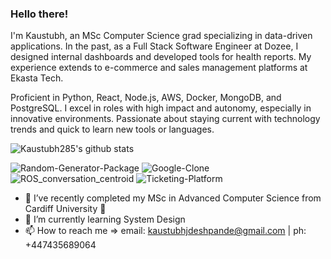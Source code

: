 ### Hello there!

I'm Kaustubh, an MSc Computer Science grad specializing in data-driven applications. In the past, as a Full Stack Software Engineer at Dozee, I designed internal dashboards and developed tools for health reports. My experience extends to e-commerce and sales management platforms at Ekasta Tech. 

Proficient in Python, React, Node.js, AWS, Docker, MongoDB, and PostgreSQL. I excel in roles with high impact and autonomy, especially in innovative environments. Passionate about staying current with technology trends and quick to learn new tools or languages.


![Kaustubh285's github stats](https://github-readme-stats.vercel.app/api?username=kaustubh285&show_icons=true&include_all_commits=true&count_private=true&show_owner=true)
<!--![Kaustubh285's languages used](https://github-readme-stats.vercel.app/api/top-langs/?username=kaustubh285&theme=solarized-dark&layout=compact) -->
![Random-Generator-Package](https://github-readme-stats.vercel.app/api/pin/?username=kaustubh285&repo=package-random-generator)
![Google-Clone](https://github-readme-stats.vercel.app/api/pin/?username=kaustubh285&repo=google-clone)
![ROS_conversation_centroid](https://github-readme-stats.vercel.app/api/pin/?username=kaustubh285&repo=ros_conversation_centroid)
![Ticketing-Platform](https://github-readme-stats.vercel.app/api/pin/?username=kaustubh285&repo=ticketing-platform)



- 🔭 I’ve recently completed my MSc in Advanced Computer Science from Cardiff University 🏫
- 🌱 I’m currently learning System Design
- 📫 How to reach me => email: kaustubhjdeshpande@gmail.com | ph: +447435689064
  

<!--
**kaustubh285/kaustubh285** is a ✨ _special_ ✨ repository because its `README.md` (this file) appears on your GitHub profile.

-->

